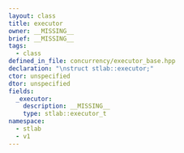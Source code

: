 ```yaml
---
layout: class
title: executor
owner: __MISSING__
brief: __MISSING__
tags:
  - class
defined_in_file: concurrency/executor_base.hpp
declaration: "\nstruct stlab::executor;"
ctor: unspecified
dtor: unspecified
fields:
  _executor:
    description: __MISSING__
    type: stlab::executor_t
namespace:
  - stlab
  - v1
---
```


